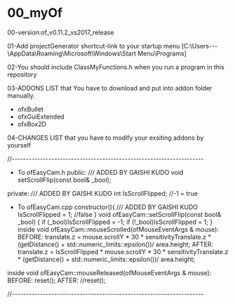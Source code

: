 # 00_myOf

00-version:of_v0.11.2_vs2017_release

01-Add projectGenerator shortcut-link to your startup menu
[C:\Users\---\AppData\Roaming\Microsoft\Windows\Start Menu\Programs]

02-You should include ClassMyFunctions.h when you run a program in this repository


03-ADDONS LIST that You have to download and put into addon folder manually.
- ofxBullet
- ofxGuiExtended
- ofxBox2D


04-CHANGES LIST that you have to modify your exsiting addons by yourself

//--------------------------------------------------------------------
- To ofEasyCam.h
public:
/// ADDED BY GAISHI KUDO
	void setScrollFlip(const bool& _bool);

private:
/// ADDED BY GAISHI KUDO
	int IsScrollFlipped; //-1 = true


- To ofEasyCam.cpp
constructor(){
    /// ADDED BY GAISHI KUDO
	IsScrollFlipped = 1; //false
}
void ofEasyCam::setScrollFlip(const bool& _bool) {
	if (_bool)IsScrollFlipped = -1;
	if (!_bool)IsScrollFlipped = 1;
}
inside void ofEasyCam::mouseScrolled(ofMouseEventArgs & mouse):
BEFORE: translate.z = mouse.scrollY * 30 * sensitivityTranslate.z * (getDistance() + std::numeric_limits<float>::epsilon())/ area.height;
AFTER: translate.z = IsScrollFlipped * mouse.scrollY * 30 * sensitivityTranslate.z * (getDistance() + std::numeric_limits<float>::epsilon())/ area.height;

inside void ofEasyCam::mouseReleased(ofMouseEventArgs & mouse):
BEFORE: reset();
AFTER: //reset();

//-------------------------------------------------------------------- 
